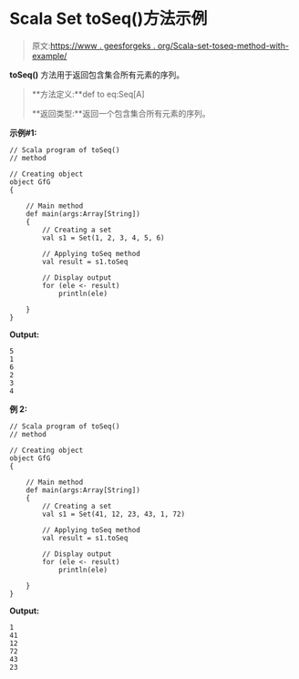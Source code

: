 # Scala Set toSeq()方法示例

> 原文:[https://www . geesforgeks . org/Scala-set-toseq-method-with-example/](https://www.geeksforgeeks.org/scala-set-toseq-method-with-example/)

**toSeq()** 方法用于返回包含集合所有元素的序列。

> **方法定义:**def to eq:Seq[A]
> 
> **返回类型:**返回一个包含集合所有元素的序列。

**示例#1:**

```
// Scala program of toSeq() 
// method 

// Creating object 
object GfG 
{ 

    // Main method 
    def main(args:Array[String]) 
    { 
        // Creating a set 
        val s1 = Set(1, 2, 3, 4, 5, 6) 

        // Applying toSeq method 
        val result = s1.toSeq

        // Display output
        for (ele <- result)
            println(ele)

    } 
} 
```

**Output:**

```
5
1
6
2
3
4

```

**例 2:**

```
// Scala program of toSeq() 
// method 

// Creating object 
object GfG 
{ 

    // Main method 
    def main(args:Array[String]) 
    { 
        // Creating a set 
        val s1 = Set(41, 12, 23, 43, 1, 72) 

        // Applying toSeq method 
        val result = s1.toSeq

        // Display output
        for (ele <- result)
            println(ele)

    } 
} 
```

**Output:**

```
1
41
12
72
43
23

```